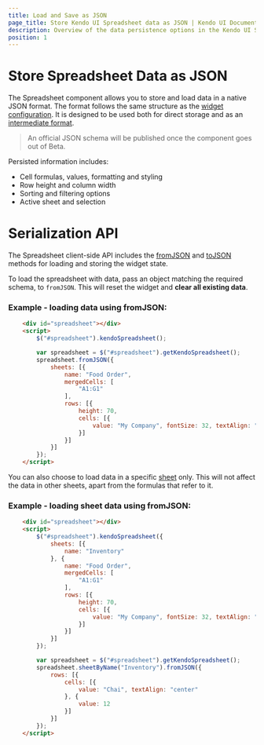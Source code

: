```yaml
---
title: Load and Save as JSON
page_title: Store Kendo UI Spreadsheet data as JSON | Kendo UI Documentation
description: Overview of the data persistence options in the Kendo UI Spreadsheet
position: 1
---
```


# Store Spreadsheet Data as JSON

The Spreadsheet component allows you to store and load data in a native JSON format.
The format follows the same structure as the [widget configuration](/api/javascript/ui/spreadsheet#configuration). It is designed to be used both for direct storage and as an [intermediate format](server-side-processing).

> An official JSON schema will be published once the component goes out of Beta.

Persisted information includes:
* Cell formulas, values, formatting and styling
* Row height and column width
* Sorting and filtering options
* Active sheet and selection

# Serialization API

The Spreadsheet client-side API includes the [fromJSON](/api/javascript/ui/spreadsheet#methods-fromJSON) and [toJSON](`http://localhost/kendo-ui/api/javascript/ui/spreadsheet#methods-toJSON`) methods for loading and storing the widget state.

To load the spreadsheet with data, pass an object matching the required schema, to `fromJSON`.
This will reset the widget and **clear all existing data**.

### Example - loading data using fromJSON:
```html
    <div id="spreadsheet"></div>
    <script>
        $("#spreadsheet").kendoSpreadsheet();

        var spreadsheet = $("#spreadsheet").getKendoSpreadsheet();
        spreadsheet.fromJSON({
            sheets: [{
                name: "Food Order",
                mergedCells: [
                    "A1:G1"
                ],
                rows: [{
                    height: 70,
                    cells: [{
                        value: "My Company", fontSize: 32, textAlign: "center"
                    }]
                }]
            }]
        });
    </script>
```

You can also choose to load data in a specific [sheet](/api/javascript/spreadsheet/sheet) only.
This will not affect the data in other sheets, apart from the formulas that refer to it.

### Example - loading sheet data using fromJSON:
```html
    <div id="spreadsheet"></div>
    <script>
        $("#spreadsheet").kendoSpreadsheet({
            sheets: [{
                name: "Inventory"
            }, {
                name: "Food Order",
                mergedCells: [
                    "A1:G1"
                ],
                rows: [{
                    height: 70,
                    cells: [{
                        value: "My Company", fontSize: 32, textAlign: "center"
                    }]
                }]
            }]
        });

        var spreadsheet = $("#spreadsheet").getKendoSpreadsheet();
        spreadsheet.sheetByName("Inventory").fromJSON({
            rows: [{
                cells: [{
                    value: "Chai", textAlign: "center"
                }, {
                    value: 12
                }]
            }]
        });
    </script>
```
